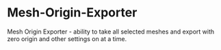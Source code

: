 # Mesh-Origin-Exporter
Mesh Origin Exporter - ability to take all selected meshes and export with zero origin and other settings on at a time.
